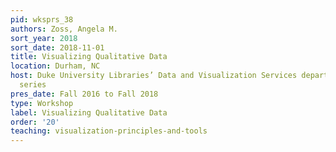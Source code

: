```yaml
---
pid: wksprs_38
authors: Zoss, Angela M.
sort_year: 2018
sort_date: 2018-11-01
title: Visualizing Qualitative Data
location: Durham, NC
host: Duke University Libraries’ Data and Visualization Services department workshop
  series
pres_date: Fall 2016 to Fall 2018
type: Workshop
label: Visualizing Qualitative Data
order: '20'
teaching: visualization-principles-and-tools
---
```

